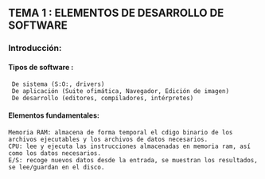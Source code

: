 ## __TEMA 1 : ELEMENTOS DE DESARROLLO DE SOFTWARE__



### Introducción:


  #### __Tipos de software :__
     De sistema (S:O:, drivers)
     De aplicación (Suite ofimática, Navegador, Edición de imagen)
     De desarrollo (editores, compiladores, intérpretes)
     
  #### __Elementos fundamentales:__
    Memoria RAM: almacena de forma temporal el cdigo binario de los archivos ejecutables y los archivos de datos necesarios.
    CPU: lee y ejecuta las instrucciones almacenadas en memoria ram, así como los datos necesarios.
    E/S: recoge nuevos datos desde la entrada, se muestran los resultados, se lee/guardan en el disco.
    
    
